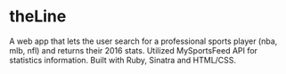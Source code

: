 # theLine
A web app that lets the user search for a professional sports player (nba, mlb, nfl) and returns their 2016 stats. Utilized MySportsFeed API for statistics information. Built with Ruby, Sinatra and HTML/CSS.
